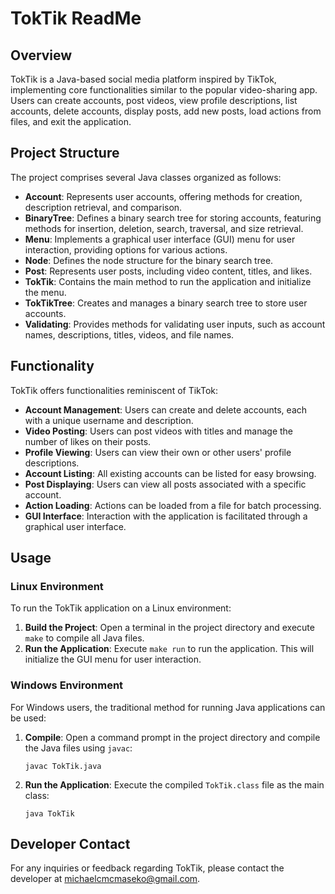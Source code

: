 # TokTik ReadMe

## Overview
TokTik is a Java-based social media platform inspired by TikTok, implementing core functionalities similar to the popular video-sharing app. Users can create accounts, post videos, view profile descriptions, list accounts, delete accounts, display posts, add new posts, load actions from files, and exit the application.

## Project Structure
The project comprises several Java classes organized as follows:
- **Account**: Represents user accounts, offering methods for creation, description retrieval, and comparison.
- **BinaryTree**: Defines a binary search tree for storing accounts, featuring methods for insertion, deletion, search, traversal, and size retrieval.
- **Menu**: Implements a graphical user interface (GUI) menu for user interaction, providing options for various actions.
- **Node**: Defines the node structure for the binary search tree.
- **Post**: Represents user posts, including video content, titles, and likes.
- **TokTik**: Contains the main method to run the application and initialize the menu.
- **TokTikTree**: Creates and manages a binary search tree to store user accounts.
- **Validating**: Provides methods for validating user inputs, such as account names, descriptions, titles, videos, and file names.

## Functionality
TokTik offers functionalities reminiscent of TikTok:
- **Account Management**: Users can create and delete accounts, each with a unique username and description.
- **Video Posting**: Users can post videos with titles and manage the number of likes on their posts.
- **Profile Viewing**: Users can view their own or other users' profile descriptions.
- **Account Listing**: All existing accounts can be listed for easy browsing.
- **Post Displaying**: Users can view all posts associated with a specific account.
- **Action Loading**: Actions can be loaded from a file for batch processing.
- **GUI Interface**: Interaction with the application is facilitated through a graphical user interface.

## Usage
### Linux Environment
To run the TokTik application on a Linux environment:
1. **Build the Project**: Open a terminal in the project directory and execute `make` to compile all Java files.
2. **Run the Application**: Execute `make run` to run the application. This will initialize the GUI menu for user interaction.

### Windows Environment
For Windows users, the traditional method for running Java applications can be used:
1. **Compile**: Open a command prompt in the project directory and compile the Java files using `javac`:
   ```
   javac TokTik.java
   ```
2. **Run the Application**: Execute the compiled `TokTik.class` file as the main class:
   ```
   java TokTik
   ```

## Developer Contact
For any inquiries or feedback regarding TokTik, please contact the developer at michaelcmcmaseko@gmail.com.

